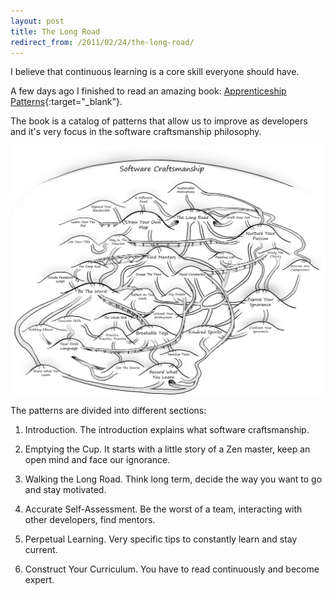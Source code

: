 ```yaml
---
layout: post
title: The Long Road
redirect_from: /2011/02/24/the-long-road/
---
```


I believe that continuous learning is a core skill everyone should have.

A few days ago I finished to read an amazing book: [Apprenticeship Patterns][1]{:target="_blank"}.

The book is a catalog of patterns that allow us to improve as developers and it's
very focus in the software craftsmanship philosophy.

![Software Craftsmanship][2]

The patterns are divided into different sections:

1. Introduction. The introduction explains what software craftsmanship.

2. Emptying the Cup. It starts with a little story of a Zen master, keep an open mind and face our ignorance.

3. Walking the Long Road. Think long term, decide the way you want to go and stay motivated.

4. Accurate Self-Assessment. Be the worst of a team, interacting with other developers, find mentors.

5. Perpetual Learning. Very specific tips to constantly learn and stay current.

6. Construct Your Curriculum. You have to read continuously and become expert.


[1]: http://chimera.labs.oreilly.com/books/1234000001813/index.html
[2]: /assets/images/apprenticeship-patterns.png

